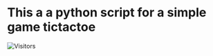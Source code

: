 <h1>This a a python script for a simple game tictactoe</h1>


<img src="https://profile-counter.glitch.me/niharknaik/count.svg" alt="Visitors">
